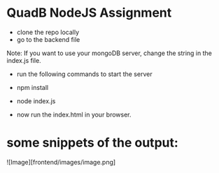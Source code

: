# QuadB NodeJS Assignment

- clone the repo locally
- go to the backend file

 Note: If you want to use your mongoDB server, change the string in the index.js file.

- run the following commands to start the server
 - npm install
 - node index.js

- now run the index.html in your browser.

 # some snippets of the output:

 ![Image][frontend/images/image.png]
